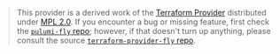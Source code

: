 > This provider is a derived work of the [Terraform Provider](https://github.com/fly-apps/terraform-provider-fly)
> distributed under [MPL 2.0](https://www.mozilla.org/en-US/MPL/2.0/). If you encounter a bug or missing feature,
> first check the [`pulumi-fly` repo](https://github.com/dirien/pulumi-fly/issues); however, if that doesn't turn up anything,
> please consult the source [`terraform-provider-fly` repo](https://github.com/fly-apps/terraform-provider-fly/issues).